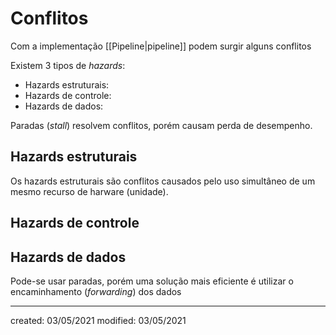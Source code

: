 # Conflitos
Com a implementação [[Pipeline|pipeline]] podem surgir alguns conflitos

Existem 3 tipos de *hazards*:

- Hazards estruturais:
- Hazards de controle:
- Hazards de dados:

Paradas (*stall*) resolvem conflitos, porém causam perda de desempenho.

## Hazards estruturais
Os hazards estruturais são conflitos causados pelo uso simultâneo de um mesmo recurso de harware (unidade).

## Hazards de controle

## Hazards de dados
Pode-se usar paradas, porém uma solução mais eficiente é utilizar o encaminhamento (*forwarding*) dos dados

---

created: 03/05/2021
modified: 03/05/2021
